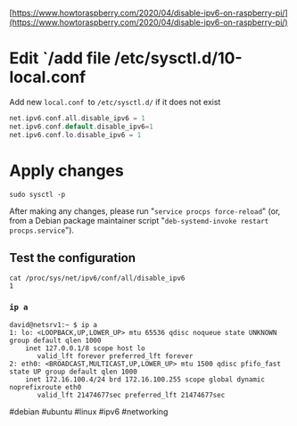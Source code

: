 
[https://www.howtoraspberry.com/2020/04/disable-ipv6-on-raspberry-pi/](https://www.howtoraspberry.com/2020/04/disable-ipv6-on-raspberry-pi/)

# Edit `/add file /etc/sysctl.d/10-local.conf

Add new `local.conf `to `/etc/sysctl.d/` if it does not exist

```c
net.ipv6.conf.all.disable_ipv6 = 1
net.ipv6.conf.default.disable_ipv6=1
net.ipv6.conf.lo.disable_ipv6 = 1
```

# Apply changes

`sudo sysctl -p`

After making any changes, please run "`service procps force-reload`" (or, from a Debian package maintainer script "`deb-systemd-invoke restart procps.service`").

## Test the configuration

```shell
cat /proc/sys/net/ipv6/conf/all/disable_ipv6
1
```

### `ip a`

```shell
david@netsrv1:~ $ ip a
1: lo: <LOOPBACK,UP,LOWER_UP> mtu 65536 qdisc noqueue state UNKNOWN group default qlen 1000
    inet 127.0.0.1/8 scope host lo
       valid_lft forever preferred_lft forever
2: eth0: <BROADCAST,MULTICAST,UP,LOWER_UP> mtu 1500 qdisc pfifo_fast state UP group default qlen 1000
    inet 172.16.100.4/24 brd 172.16.100.255 scope global dynamic noprefixroute eth0
       valid_lft 21474677sec preferred_lft 21474677sec
```


#debian #ubuntu #linux #ipv6
#networking

